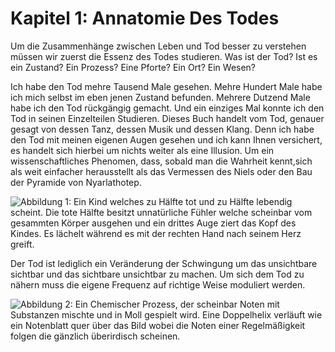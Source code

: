 # Kapitel 1: Annatomie Des Todes

Um die Zusammenhänge zwischen Leben und Tod besser zu verstehen müssen wir zuerst die Essenz des Todes studieren. Was ist der Tod? Ist es ein Zustand? Ein Prozess? Eine Pforte? Ein Ort? Ein Wesen?

Ich habe den Tod mehre Tausend Male gesehen. Mehre Hundert Male habe ich mich selbst im eben jenen Zustand befunden. Mehrere Dutzend Male habe ich den Tod rückgängig gemacht. Und ein einziges Mal konnte ich den Tod in seinen Einzelteilen Studieren. Dieses Buch handelt vom Tod, genauer gesagt von dessen Tanz, dessen Musik und dessen Klang. Denn ich habe den Tod mit meinen eigenen Augen gesehen und ich kann Ihnen versichert, es handelt sich hierbei um nichts weiter als eine Illusion. Um ein wissenschaftliches Phenomen, dass, sobald man die Wahrheit kennt,sich als weit einfacher herausstellt als das Vermessen des Niels oder den Bau der Pyramide von Nyarlathotep.

![Abbildung 1: Ein Kind welches zu Hälfte tot und zu Hälfte lebendig scheint. Die tote Hälfte besitzt unnatürliche Fühler welche scheinbar vom gesammten Körper ausgehen und ein drittes Auge ziert das Kopf des Kindes. Es lächelt während es mit der rechten Hand nach seinem Herz greift.](/abbildung1.jpg)

Der Tod ist lediglich ein Veränderung der Schwingung um das unsichtbare sichtbar und das sichtbare unsichtbar zu machen. Um sich dem Tod zu nähern muss die eigene Frequenz auf richtige Weise moduliert werden.

![Abbildung 2: Ein Chemischer Prozess, der scheinbar Noten mit Substanzen mischte und in Moll gespielt wird. Eine Doppelhelix verläuft wie ein Notenblatt quer über das Bild wobei die Noten einer Regelmäßigkeit folgen die gänzlich überirdisch scheinen.](/abbildung2.jpg)
